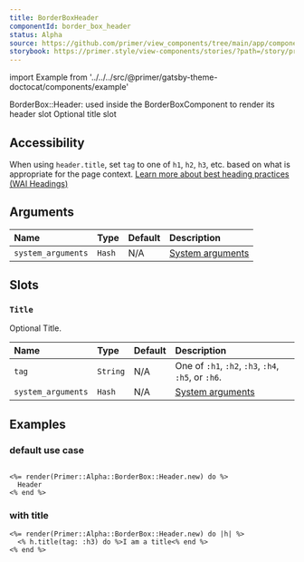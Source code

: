 ```yaml
---
title: BorderBoxHeader
componentId: border_box_header
status: Alpha
source: https://github.com/primer/view_components/tree/main/app/components/primer/alpha/border_box/header.rb
storybook: https://primer.style/view-components/stories/?path=/story/primer-alpha-border-box-header
---
```


import Example from '../../../src/@primer/gatsby-theme-doctocat/components/example'

<!-- Warning: AUTO-GENERATED file, do not edit. Add code comments to your Ruby instead <3 -->

BorderBox::Header: used inside the BorderBoxComponent to render its header slot
Optional title slot

## Accessibility

When using `header.title`, set `tag` to one of `h1`, `h2`, `h3`, etc. based on what is appropriate for the page context. [Learn more about best heading practices (WAI Headings)](https://www.w3.org/WAI/tutorials/page-structure/headings/)

## Arguments

| Name | Type | Default | Description |
| :- | :- | :- | :- |
| `system_arguments` | `Hash` | N/A | [System arguments](/system-arguments) |

## Slots

### `Title`

Optional Title.

| Name | Type | Default | Description |
| :- | :- | :- | :- |
| `tag` | `String` | N/A | One of `:h1`, `:h2`, `:h3`, `:h4`, `:h5`, or `:h6`. |
| `system_arguments` | `Hash` | N/A | [System arguments](/system-arguments) |

## Examples

### default use case

<Example src="<div data-view-component='true' class='Box-header'>      Header</div>" />

```erb

<%= render(Primer::Alpha::BorderBox::Header.new) do %>
  Header
<% end %>
```

### with title

<Example src="<div data-view-component='true' class='Box-header'>  <h3 data-view-component='true' class='Box-title'>I am a title</h3>  </div>" />

```erb
<%= render(Primer::Alpha::BorderBox::Header.new) do |h| %>
  <% h.title(tag: :h3) do %>I am a title<% end %>
<% end %>
```
